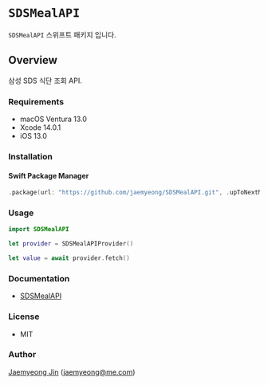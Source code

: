 # ``SDSMealAPI``

``SDSMealAPI`` 스위프트 패키지 입니다.

## Overview

삼성 SDS 식단 조회 API.

### Requirements

- macOS Ventura 13.0
- Xcode 14.0.1
- iOS 13.0

### Installation

#### Swift Package Manager

```swift
.package(url: "https://github.com/jaemyeong/SDSMealAPI.git", .upToNextMajor(from: "0.1.7"))
```

### Usage

```swift
import SDSMealAPI

let provider = SDSMealAPIProvider()

let value = await provider.fetch()
```

### Documentation

- [SDSMealAPI](https://sds-meal-api.jaemyeong.com/docs/documentation/sdsmealapi/)

### License

- MIT

### Author

[Jaemyeong Jin](https://github.com/jaemyeong) ([jaemyeong@me.com](mailto:jaemyeong@me.com))

